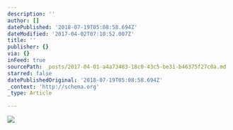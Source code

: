 ```yaml
---
description: ''
author: []
datePublished: '2018-07-19T05:08:58.694Z'
dateModified: '2017-04-02T07:10:52.007Z'
title: ''
publisher: {}
via: {}
inFeed: true
sourcePath: _posts/2017-04-01-a4a73483-18c0-43c5-be31-b46375f27c0a.md
starred: false
datePublishedOriginal: '2018-07-19T05:08:58.694Z'
_context: 'http://schema.org'
_type: Article

---
```

![](https://the-grid-user-content.s3-us-west-2.amazonaws.com/99e26a2a-61be-45ab-86ee-d1540c333743.jpg)